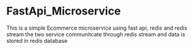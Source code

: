 # FastApi_Microservice
This is a simple Ecommerce microservice using fast api, redis and redis stream
the two service communitcate through redis stream and data is stored in redis database
